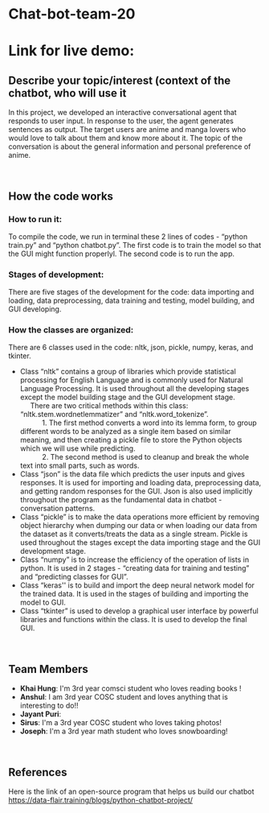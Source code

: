 # Chat-bot-team-20

Link for live demo:
=======
## Describe your topic/interest (context of the chatbot, who will use it 
In this project, we developed an interactive conversational agent that responds to user input. In response to the user, the agent generates sentences as output. The target users are anime and manga lovers who would love to talk about them and know more about it. The topic of the conversation is about the general information and personal preference of anime.

<br>

## How the code works

### **How to run it:** 

To compile the code, we run in terminal these 2 lines of codes - “python train.py” and “python chatbot.py”. The first code is to train the model so that the GUI might function properlyl. The second code is to run the app. 
### **Stages of development:**

There are five stages of the development for the code: data importing and loading, data preprocessing, data training and testing, model building, and GUI developing.

### **How the classes are organized:**

There are 6 classes used in the code: nltk, json, pickle, numpy, keras, and tkinter. 
- Class “nltk” contains a group of libraries which provide statistical processing for English Language and is commonly used for Natural Language Processing. It is used throughout all the developing stages except the model building stage and the GUI development stage. 
<br>&nbsp;&nbsp;&nbsp;&nbsp;&nbsp;There are two critical methods within this class: “nltk.stem.wordnetlemmatizer” and “nltk.word_tokenize”. 
<br>&nbsp;&nbsp;&nbsp;&nbsp;&nbsp;&nbsp;&nbsp;&nbsp;&nbsp;&nbsp; 1. The first method converts a word into its lemma form, to group different words to be analyzed as a single item based on similar meaning, and then creating a pickle file to store the Python objects which we will use while predicting. 
<br>&nbsp;&nbsp;&nbsp;&nbsp;&nbsp;&nbsp;&nbsp;&nbsp;&nbsp;&nbsp; 2. The second method is used to cleanup and break the whole text into small parts, such as words. 
- Class “json” is the data file which predicts the user inputs and gives responses. It is used for importing and loading data, preprocessing data, and getting random responses for the GUI. Json is also used implicitly throughout the program as the fundamental data in chatbot - conversation patterns. 
- Class “pickle” is to make the data operations more efficient by removing object hierarchy when dumping our data or when loading our data from the dataset as it converts/treats the data as a single stream. Pickle is used throughout the stages except the data importing stage and the GUI development stage. 
- Class “numpy” is to increase the efficiency of the operation of lists in python. It is used in 2 stages - “creating data for training and testing” and “predicting classes for GUI”. 
- Class “keras'' is to build and import the deep neural network model for the trained data. It is used in the stages of building and importing the model to GUI. 
- Class “tkinter” is used to develop a graphical user interface by powerful libraries and functions within the class. It is used to develop the final GUI.

<br>

## Team Members
- **Khai Hung**: I'm 3rd year comsci student who loves reading books !
- **Anshul**: I am 3rd year COSC student and loves anything that is interesting to do!!
- **Jayant Puri**:
- **Sirus**: I'm a 3rd year COSC student who loves taking photos!
- **Joseph**: I'm a 3rd year math student who loves snowboarding!

<br>

## References

Here is the link of an open-source program that helps us build our chatbot
https://data-flair.training/blogs/python-chatbot-project/
